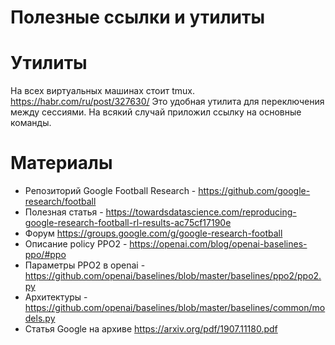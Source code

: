 # Полезные ссылки и утилиты

# Утилиты
На всех виртуальных машинах стоит tmux.
https://habr.com/ru/post/327630/
Это удобная утилита для переключения между сессиями. На всякий случай приложил ссылку на основные команды.

# Материалы
- Репозиторий Google Football Research - https://github.com/google-research/football
- Полезная статья - https://towardsdatascience.com/reproducing-google-research-football-rl-results-ac75cf17190e
- Форум https://groups.google.com/g/google-research-football
- Описание policy PPO2 - https://openai.com/blog/openai-baselines-ppo/#ppo
- Параметры PPO2 в openai - https://github.com/openai/baselines/blob/master/baselines/ppo2/ppo2.py
- Архитектуры - https://github.com/openai/baselines/blob/master/baselines/common/models.py
- Статья Google на архиве https://arxiv.org/pdf/1907.11180.pdf
